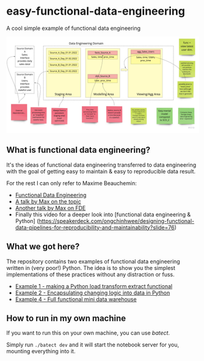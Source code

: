 # easy-functional-data-engineering
A cool simple example of functional data engineering

![Functional Data Warehousing Example 4](Functional_Data_Warehousing.jpg)

## What is functional data engineering?
It's the ideas of functional data engineering transferred to data engineering
with the goal of getting easy to maintain & easy to reproducible data result.

For the rest I can only refer to Maxime Beauchemin:
- [Functional Data Engineering](https://maximebeauchemin.medium.com/functional-data-engineering-a-modern-paradigm-for-batch-data-processing-2327ec32c42a)
- [A talk by Max on the topic](https://www.youtube.com/watch?v=4Spo2QRTz1k)
- [Another talk by Max on FDE](https://www.youtube.com/watch?v=shW8iQedAXA)
- Finally this video for a deeper look into [functional data engineering & Python] 
(https://speakerdeck.com/ongchinhwee/designing-functional-data-pipelines-for-reproducibility-and-maintainability?slide=76)

## What we got here?
The repository contains two examples of functional data engineering written 
in (very poor!) Python. The idea is to show you the simplest implementations
of these practices without any distraction or fuss. 

- [Example 1 - making a Python load transform extract functional](example_1/Example_1.ipynb)
- [Example 2 - Encapsulating changing logic into data in Python](example_2/Example_2.ipynb)
- [Example 4 - Full functional mini data warehouse](example_4_full/Example_4.ipynb)


## How to run in my own machine
If you want to run this on your own machine, you can use *batect*.

Simply run ```./batect dev``` and it will start the notebook server 
for you, mounting everything into it.
